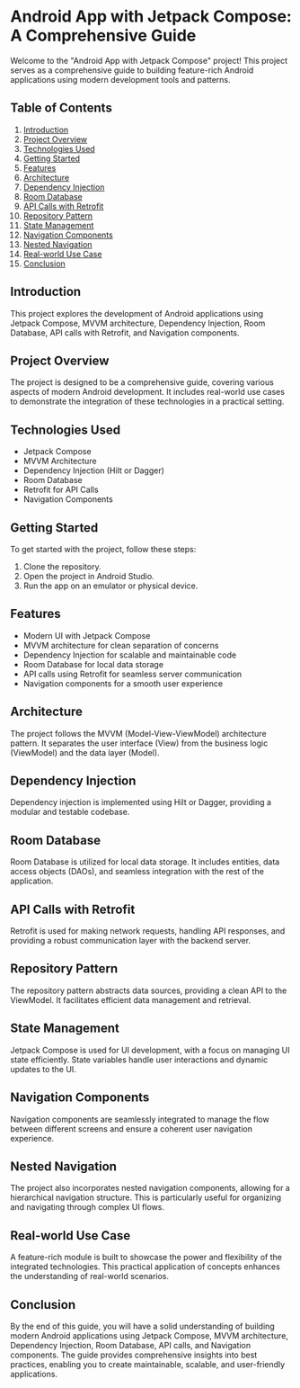 # Android App with Jetpack Compose: A Comprehensive Guide

Welcome to the "Android App with Jetpack Compose" project! This project serves as a comprehensive guide to building feature-rich Android applications using modern development tools and patterns.

## Table of Contents

1. [Introduction](#introduction)
2. [Project Overview](#project-overview)
3. [Technologies Used](#technologies-used)
4. [Getting Started](#getting-started)
5. [Features](#features)
6. [Architecture](#architecture)
7. [Dependency Injection](#dependency-injection)
8. [Room Database](#room-database)
9. [API Calls with Retrofit](#api-calls-with-retrofit)
10. [Repository Pattern](#repository-pattern)
11. [State Management](#state-management)
12. [Navigation Components](#navigation-components)
13. [Nested Navigation](#nested-navigation)
14. [Real-world Use Case](#real-world-use-case)
15. [Conclusion](#conclusion)

## Introduction

This project explores the development of Android applications using Jetpack Compose, MVVM architecture, Dependency Injection, Room Database, API calls with Retrofit, and Navigation components.

## Project Overview

The project is designed to be a comprehensive guide, covering various aspects of modern Android development. It includes real-world use cases to demonstrate the integration of these technologies in a practical setting.

## Technologies Used

- Jetpack Compose
- MVVM Architecture
- Dependency Injection (Hilt or Dagger)
- Room Database
- Retrofit for API Calls
- Navigation Components

## Getting Started

To get started with the project, follow these steps:

1. Clone the repository.
2. Open the project in Android Studio.
3. Run the app on an emulator or physical device.

## Features

- Modern UI with Jetpack Compose
- MVVM architecture for clean separation of concerns
- Dependency Injection for scalable and maintainable code
- Room Database for local data storage
- API calls using Retrofit for seamless server communication
- Navigation components for a smooth user experience

## Architecture

The project follows the MVVM (Model-View-ViewModel) architecture pattern. It separates the user interface (View) from the business logic (ViewModel) and the data layer (Model).

## Dependency Injection

Dependency injection is implemented using Hilt or Dagger, providing a modular and testable codebase.

## Room Database

Room Database is utilized for local data storage. It includes entities, data access objects (DAOs), and seamless integration with the rest of the application.

## API Calls with Retrofit

Retrofit is used for making network requests, handling API responses, and providing a robust communication layer with the backend server.

## Repository Pattern

The repository pattern abstracts data sources, providing a clean API to the ViewModel. It facilitates efficient data management and retrieval.

## State Management

Jetpack Compose is used for UI development, with a focus on managing UI state efficiently. State variables handle user interactions and dynamic updates to the UI.

## Navigation Components

Navigation components are seamlessly integrated to manage the flow between different screens and ensure a coherent user navigation experience.

## Nested Navigation

The project also incorporates nested navigation components, allowing for a hierarchical navigation structure. This is particularly useful for organizing and navigating through complex UI flows.


## Real-world Use Case

A feature-rich module is built to showcase the power and flexibility of the integrated technologies. This practical application of concepts enhances the understanding of real-world scenarios.

## Conclusion

By the end of this guide, you will have a solid understanding of building modern Android applications using Jetpack Compose, MVVM architecture, Dependency Injection, Room Database, API calls, and Navigation components. The guide provides comprehensive insights into best practices, enabling you to create maintainable, scalable, and user-friendly applications.
